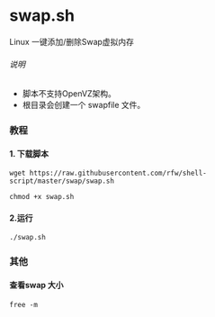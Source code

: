 # swap.sh

Linux 一键添加/删除Swap虚拟内存

###### 说明
* 脚本不支持OpenVZ架构。
* 根目录会创建一个 swapfile 文件。

### 教程

#### 1. 下载脚本

```
wget https://raw.githubusercontent.com/rfw/shell-script/master/swap/swap.sh

chmod +x swap.sh
```

#### 2.运行

```
./swap.sh
```

### 其他

#### 查看swap 大小

```
free -m
```


